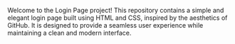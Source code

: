 Welcome to the Login Page project! This repository contains a simple and elegant login page built using HTML and CSS, inspired by the aesthetics of GitHub. It is designed to provide a seamless user experience while maintaining a clean and modern interface.
